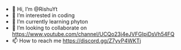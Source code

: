 - 👋 Hi, I’m @RishuYt
- 👀 I’m interested in coding
- 🌱 I’m currently learning phyton
- 💞️ I’m looking to collaborate on https://www.youtube.com/channel/UCQo23j4eJVFGIpiDsVh54FQ
- 📫 How to reach me https://discord.gg/Z7yvP4WKTj

<!---
RishuYt/RishuYt is a ✨ special ✨ repository because its `README.md` (this file) appears on your GitHub profile.
You can click the Preview link to take a look at your changes.
--->
